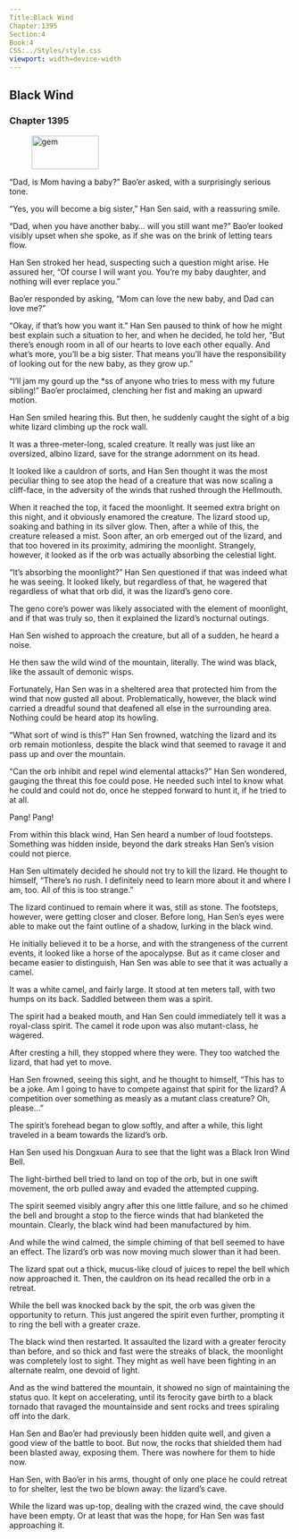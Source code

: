 ```yaml
---
Title:Black Wind 
Chapter:1395 
Section:4 
Book:4 
CSS:../Styles/style.css 
viewport: width=device-width
---
```

  
## Black Wind
### Chapter 1395
  
<figure>
	<img src="../Images/gem.gif" alt="gem" id="gem" width="120" height="60" />
</figure>
  

  
“Dad, is Mom having a baby?” Bao’er asked, with a surprisingly serious tone.

“Yes, you will become a big sister,” Han Sen said, with a reassuring smile.

“Dad, when you have another baby… will you still want me?” Bao’er looked visibly upset when she spoke, as if she was on the brink of letting tears flow.

Han Sen stroked her head, suspecting such a question might arise. He assured her, “Of course I will want you. You’re my baby daughter, and nothing will ever replace you.”

Bao’er responded by asking, “Mom can love the new baby, and Dad can love me?”

“Okay, if that’s how you want it.” Han Sen paused to think of how he might best explain such a situation to her, and when he decided, he told her, “But there’s enough room in all of our hearts to love each other equally. And what’s more, you’ll be a big sister. That means you’ll have the responsibility of looking out for the new baby, as they grow up.”

“I’ll jam my gourd up the *ss of anyone who tries to mess with my future sibling!” Bao’er proclaimed, clenching her fist and making an upward motion.

Han Sen smiled hearing this. But then, he suddenly caught the sight of a big white lizard climbing up the rock wall.

It was a three-meter-long, scaled creature. It really was just like an oversized, albino lizard, save for the strange adornment on its head.

It looked like a cauldron of sorts, and Han Sen thought it was the most peculiar thing to see atop the head of a creature that was now scaling a cliff-face, in the adversity of the winds that rushed through the Hellmouth.

When it reached the top, it faced the moonlight. It seemed extra bright on this night, and it obviously enamored the creature. The lizard stood up, soaking and bathing in its silver glow. Then, after a while of this, the creature released a mist. Soon after, an orb emerged out of the lizard, and that too hovered in its proximity, admiring the moonlight. Strangely, however, it looked as if the orb was actually absorbing the celestial light.

“It’s absorbing the moonlight?” Han Sen questioned if that was indeed what he was seeing. It looked likely, but regardless of that, he wagered that regardless of what that orb did, it was the lizard’s geno core.

The geno core’s power was likely associated with the element of moonlight, and if that was truly so, then it explained the lizard’s nocturnal outings.

Han Sen wished to approach the creature, but all of a sudden, he heard a noise.

He then saw the wild wind of the mountain, literally. The wind was black, like the assault of demonic wisps.

Fortunately, Han Sen was in a sheltered area that protected him from the wind that now gusted all about. Problematically, however, the black wind carried a dreadful sound that deafened all else in the surrounding area. Nothing could be heard atop its howling.

“What sort of wind is this?” Han Sen frowned, watching the lizard and its orb remain motionless, despite the black wind that seemed to ravage it and pass up and over the mountain.

“Can the orb inhibit and repel wind elemental attacks?” Han Sen wondered, gauging the threat this foe could pose. He needed such intel to know what he could and could not do, once he stepped forward to hunt it, if he tried to at all.

Pang! Pang!

From within this black wind, Han Sen heard a number of loud footsteps. Something was hidden inside, beyond the dark streaks Han Sen’s vision could not pierce.

Han Sen ultimately decided he should not try to kill the lizard. He thought to himself, “There’s no rush. I definitely need to learn more about it and where I am, too. All of this is too strange.”

The lizard continued to remain where it was, still as stone. The footsteps, however, were getting closer and closer. Before long, Han Sen’s eyes were able to make out the faint outline of a shadow, lurking in the black wind.

He initially believed it to be a horse, and with the strangeness of the current events, it looked like a horse of the apocalypse. But as it came closer and became easier to distinguish, Han Sen was able to see that it was actually a camel.

It was a white camel, and fairly large. It stood at ten meters tall, with two humps on its back. Saddled between them was a spirit.

The spirit had a beaked mouth, and Han Sen could immediately tell it was a royal-class spirit. The camel it rode upon was also mutant-class, he wagered.

After cresting a hill, they stopped where they were. They too watched the lizard, that had yet to move.

Han Sen frowned, seeing this sight, and he thought to himself, “This has to be a joke. Am I going to have to compete against that spirit for the lizard? A competition over something as measly as a mutant class creature? Oh, please…”

The spirit’s forehead began to glow softly, and after a while, this light traveled in a beam towards the lizard’s orb.

Han Sen used his Dongxuan Aura to see that the light was a Black Iron Wind Bell.

The light-birthed bell tried to land on top of the orb, but in one swift movement, the orb pulled away and evaded the attempted cupping.

The spirit seemed visibly angry after this one little failure, and so he chimed the bell and brought a stop to the fierce winds that had blanketed the mountain. Clearly, the black wind had been manufactured by him.

And while the wind calmed, the simple chiming of that bell seemed to have an effect. The lizard’s orb was now moving much slower than it had been.

The lizard spat out a thick, mucus-like cloud of juices to repel the bell which now approached it. Then, the cauldron on its head recalled the orb in a retreat.

While the bell was knocked back by the spit, the orb was given the opportunity to return. This just angered the spirit even further, prompting it to ring the bell with a greater craze.

The black wind then restarted. It assaulted the lizard with a greater ferocity than before, and so thick and fast were the streaks of black, the moonlight was completely lost to sight. They might as well have been fighting in an alternate realm, one devoid of light.

And as the wind battered the mountain, it showed no sign of maintaining the status quo. It kept on accelerating, until its ferocity gave birth to a black tornado that ravaged the mountainside and sent rocks and trees spiraling off into the dark.

Han Sen and Bao’er had previously been hidden quite well, and given a good view of the battle to boot. But now, the rocks that shielded them had been blasted away, exposing them. There was nowhere for them to hide now.

Han Sen, with Bao’er in his arms, thought of only one place he could retreat to for shelter, lest the two be blown away: the lizard’s cave.

While the lizard was up-top, dealing with the crazed wind, the cave should have been empty. Or at least that was the hope, for Han Sen was fast approaching it.